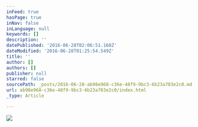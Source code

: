 ```yaml
---
inFeed: true
hasPage: true
inNav: false
inLanguage: null
keywords: []
description: ''
datePublished: '2016-06-28T02:06:51.160Z'
dateModified: '2016-06-28T01:25:54.549Z'
title: ''
author: []
authors: []
publisher: null
starred: false
sourcePath: _posts/2016-06-28-ab98e968-c36e-48f9-9bc3-6b23a703e2c0.md
url: ab98e968-c36e-48f9-9bc3-6b23a703e2c0/index.html
_type: Article

---
```

![](https://the-grid-user-content.s3-us-west-2.amazonaws.com/3ecfc63f-ccc9-46a1-a2a5-60e93579ce7d.jpg)